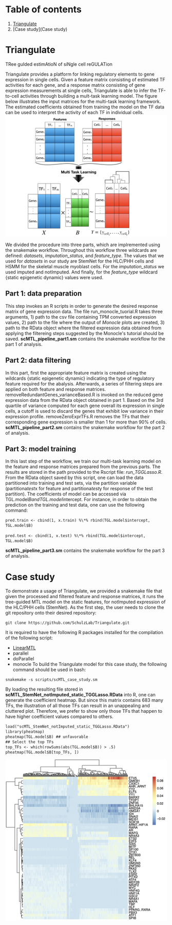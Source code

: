 # Table of contents
1. [Triangulate](#Triangulate)
2. [Case study](Case study)
# Triangulate
TRee guIded estimAtioN of siNgle cell reGULATion

Triangulate provides a platform for linking regulatory elements to gene expression in single cells. Given a feature matrix consisting of estimated TF activities for each gene, and a response matrix consisting of gene expression measurements at single cells, Triangulate is able to infer the TF-to-cell activities through building a mult-task learning model. The figure below illustrates the input matrices for the multi-task learning framework. The estimated coefficients obtained from training the model on the TF data can be used to interpret the activity of each TF in individual cells.
![Triangulate](https://github.com/SchulzLab/Triangulate/blob/master/images/triangulate.001.png)

We divided the procedure into three parts, which are implremented using the snakemake workflow.
Throughout this workflow three wildcards are defined: *datasets*, *imputation\_status*, and *feature\_type*. The values that we used for *datasets* in our study are StemNet for the HLC/PHH cells and HSMM for the skeletal muscle myoblast cells.
For the *imputation\_status* we used imputed and notImputed. And finally, for the *feature\_type* wildcard {static epigenetic dynamic} values were used.
## Part 1: data preparation
This step invokes an R scripts in order to generate the desired response matrix of gene expression data. The file run\_monocle\_tuorial\.R takes three arguments, 1) path to the csv file containing TPM converted expression values, 2) path to the file where the output of _Monocle_ plots are created, 3) path to the RData object where the filtered expression data obtained from applying the filtereing steps suggested by the Monocle's tutorial should be saved.
**scMTL\_pipeline\_part1.sm** contains the snakemake workflow for the part 1 of analysis.
## Part 2: data filtering
In this part, first the appropriate feature matrix is created using the wildcards {static epigenetic dynamic} indicating the type of regulatory feature required for the abalysis. Afterwards, a series of filtering steps are applied on both feature and response matrices. 
removeRedundantGenes\_varianceBased.R is invoked on the reduced gene expression data from the RData object obtained in part 1. Based on the 3rd quartile of variance computed for each gene overall its expression in single cells, a cutoff is used to discard the genes that exhibit low variance in their expression profile.
removeZeroExprTFs.R removes the TFs that their corresponding gene expression is smaller than 1 for more than 90\% of cells.
**scMTL\_pipeline\_part2.sm** contains the snakemake workflow for the part 2 of analysis.
## Part 3: model training
In this last step of the workflow, we train our multi-task learning model on the feature and response matrices prepared from the previous parts. The results are stored in the path provided to the Rscript file: *run\_TGGLasso.R*. From the RData object saved by this script, one can load the data partitioned into training and test sets, via the partition variable (partitiona$test$x for feature and partitiona$test$y for response of the test partition). The coefficients of model can be accessed via TGL.model$B and TGL.model$intercept. For instance, in order to obtain the prediction on the training and test data, one can use the following command:
```{r}
pred.train <- cbind(1, x.train) %\*% rbind(TGL.model$intercept, TGL.model$B)

pred.test <- cbind(1, x.test) %\*% rbind(TGL.model$intercept, TGL.model$B)
```
**scMTL\_pipeline\_part3.sm** contains the snakemake workflow for the part 3 of analysis.

# Case study
To demonstrate a usage of Triangulate, we provided a snakemake file that given the processed and filtered feature and response matrices, it runs the tree-guided MTL model on the static features, for notImputed expression of the HLC/PHH cells (StemNet).
As the first step, the user needs to clone the git repository onto their desired repository:
```console
git clone https://github.com/SchulzLab/Triangulate.git
```
It is required to have the following R packages installed for the compilation of the following script:
* [LinearMTL](github.com/tohein/LinearMTL)
* parallel
* doParallel
* monocle
To build the Triangulate model for this case study, the following command should be used in bash:
```console
snakemake -s scripts/scMTL_case_study.sm
```
By loading the resulting file stored in **scMTL\_StemNet\_notImputed\_static_TGGLasso.RData** into R, one can generate the coefficient heatmap. But since this matrix contains 683 many TFs, the illustration of all those TFs can result in an unappealing and cluttered plot. Therefore, we prefer to show only those TFs that happen to have higher coefficient values compared to others.
```{r}
load("scMTL_StemNet_notImputed_static_TGGLasso.RData")
library(pheatmap)
pheatmap(TGL.model$B) ## unfavorable
## Select the top TFs
top_TFs <- which(rowSums(abs(TGL.model$B)) > .5)
pheatmap(TGL.model$B[top_TFs, ])
```
![top\_TF\_coefficients](https://github.com/SchulzLab/Triangulate/blob/master/images/topTFs_coef.png)
